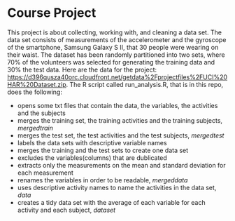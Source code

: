 # Course Project
This project is about collecting, working with, and cleaning a data set.
The data set consists of measurements of the accelerometer and the gyroscope of the smartphone, Samsung Galaxy S II, that 30 people were wearing on their waist. The dataset has been randomly partitioned into two sets, where 70% of the volunteers was selected for generating the training data and 30% the test data. 
Here are the data for the project:  
https://d396qusza40orc.cloudfront.net/getdata%2Fprojectfiles%2FUCI%20HAR%20Dataset.zip. 
The R script called run_analysis.R, that is in this repo, does the following:
* opens some txt files that contain the data, the variables, the activities and the subjects
* merges the training set, the training activities and the training subjects, _mergedtrain_ 
* merges the test set, the test activities and the test subjects, _mergedtest_
* labels the data sets with descriptive variable names
* merges the training and the test sets to create one data set
* excludes the variables(columns) that are dublicated
* extracts only the measurements on the mean and standard deviation for each measurement
* renames the variables in order to be readable, _mergeddata_
* uses descriptive activity names to name the activities in the data set, _data_
* creates a tidy data set with the average of each variable for each activity and each subject, _dataset_
